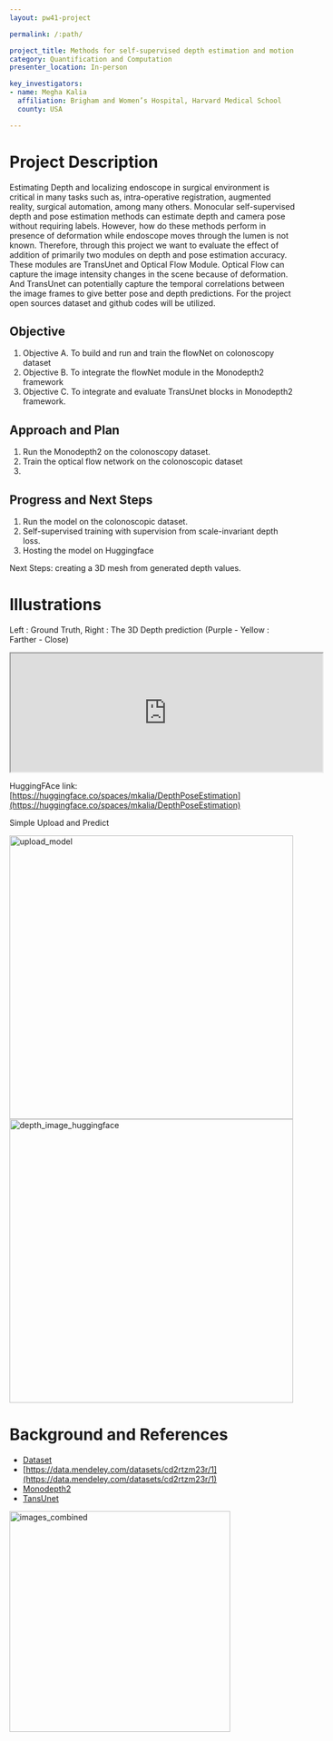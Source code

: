 ```yaml
---
layout: pw41-project

permalink: /:path/

project_title: Methods for self-supervised depth estimation and motion estimation in colonoscopy under deformation
category: Quantification and Computation
presenter_location: In-person

key_investigators:
- name: Megha Kalia
  affiliation: Brigham and Women’s Hospital, Harvard Medical School
  county: USA

---
```


# Project Description

Estimating Depth and localizing endoscope in surgical environment is critical in many tasks such as, intra-operative registration, augmented reality, surgical automation, among many others. Monocular self-supervised depth and pose estimation methods can estimate depth and camera pose without requiring labels. However, how do these methods perform in presence of deformation while endoscope moves through the lumen is not known. Therefore, through this project we want to evaluate the effect of addition of primarily two modules on depth and pose estimation accuracy. These modules are TransUnet and Optical Flow Module. Optical Flow can capture the image intensity changes in the scene because of deformation. And TransUnet can potentially capture the temporal correlations between the image frames to give better pose and depth predictions. For the project open sources dataset and github codes will be utilized.  


## Objective


1. Objective A. To build and run and train the flowNet on colonoscopy dataset
1. Objective B. To integrate the flowNet module in the Monodepth2 framework
1. Objective C. To integrate and evaluate TransUnet blocks in Monodepth2 framework. 

## Approach and Plan


1. Run the Monodepth2 on the colonoscopy dataset. 
1. Train the optical flow network on the colonoscopic dataset
1. 

## Progress and Next Steps

1. Run the model on the colonoscopic dataset. 
2. Self-supervised training with supervision from scale-invariant depth loss.
3. Hosting the model on Huggingface

Next Steps:
creating a 3D mesh from generated depth values. 

# Illustrations

Left : Ground Truth, Right : The 3D Depth prediction (Purple - Yellow : Farther - Close)

 <iframe width="550" height="209" src="https://youtube.com/embed/PwY5dyqEEQA">
 </iframe>

HuggingFAce link: [https://huggingface.co/spaces/mkalia/DepthPoseEstimation](https://huggingface.co/spaces/mkalia/DepthPoseEstimation)

Simple Upload and Predict

<img width="500" alt="upload_model" src="https://github.com/meghakalia/ProjectWeek/assets/64866412/048cae19-68f7-4f46-a11f-124668894be0">

<img width="500" alt="depth_image_huggingface" src="https://github.com/meghakalia/ProjectWeek/assets/64866412/4c5ca604-b47f-483f-ac74-cb4c64973191">


# Background and References

- [Dataset](http://cmic.cs.ucl.ac.uk/ColonoscopyDepth/Data/)
- [https://data.mendeley.com/datasets/cd2rtzm23r/1](https://data.mendeley.com/datasets/cd2rtzm23r/1)
- [Monodepth2](https://github.com/nianticlabs/monodepth2)
- [TansUnet](https://github.com/Beckschen/TransUNet/tree/main/networks)

<img width="389" alt="images_combined" src="https://github.com/NA-MIC/ProjectWeek/assets/64866412/9791afc8-7b19-456f-84a5-b04ac13a8b4f">


